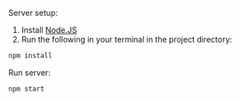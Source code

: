 
Server setup:

1. Install [Node.JS](http://nodejs.org/download/)
2. Run the following in your terminal in the project directory:

```bash
npm install
```

Run server:

```bash
npm start
```
